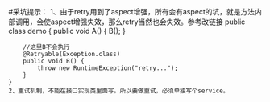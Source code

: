 #采坑提示：
    1、由于retry用到了aspect增强，所有会有aspect的坑，就是方法内部调用，会使aspect增强失效，那么retry当然也会失效。参考改链接
    public class demo {
        public void A() {
            B();
        }
    
        //这里B不会执行
        @Retryable(Exception.class)
        public void B() {
            throw new RuntimeException("retry...");
        }
    }
    2、重试机制，不能在接口实现类里面写。所以要做重试，必须单独写个service。 
